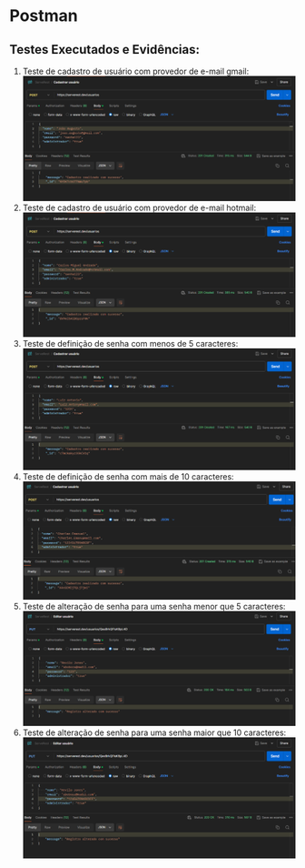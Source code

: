 # Postman
## Testes Executados e Evidências:
1) Teste de cadastro de usuário com provedor de e-mail gmail:
![CadastroUsuarioGmail](https://github.com/ItzOliver/Programa_de_Bolsas_AWS_for_Software_Quality_Test_Automation/blob/pb_sprint2/src/CadastroUsuarioGmail.png?raw=true)
2) Teste de cadastro de usuário com provedor de e-mail hotmail:
![CadastroUsuarioHotmail](https://github.com/ItzOliver/Programa_de_Bolsas_AWS_for_Software_Quality_Test_Automation/blob/pb_sprint2/src/CadastroUsuarioHotmail.png?raw=true)
3) Teste de definição de senha com menos de 5 caracteres:
![SenhaMenorQue5](https://github.com/ItzOliver/Programa_de_Bolsas_AWS_for_Software_Quality_Test_Automation/blob/pb_sprint2/src/SenhaMenorQue5.png?raw=true)
4) Teste de definição de senha com mais de 10 caracteres:
![SenhaMaiorQue10](https://github.com/ItzOliver/Programa_de_Bolsas_AWS_for_Software_Quality_Test_Automation/blob/pb_sprint2/src/SenhaMaiorQue10.png?raw=true)
5) Teste de alteração de senha para uma senha menor que 5 caracteres:
![AlterarSenhaMenorQue5](https://github.com/ItzOliver/Programa_de_Bolsas_AWS_for_Software_Quality_Test_Automation/blob/pb_sprint2/src/AlterarSenhaMenorQue5.png?raw=true)
6) Teste de alteração de senha para uma senha maior que 10 caracteres:
![AlterarSenhaMaiorQue10](https://github.com/ItzOliver/Programa_de_Bolsas_AWS_for_Software_Quality_Test_Automation/blob/pb_sprint2/src/AlterarSenhaMaiorQue10.png?raw=true)
